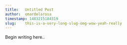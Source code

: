 ```yaml
---
title:   Untitled Post
author:  omardelarosa
timestamp: 1483215184319
slug:    this-is-a-very-long-slug-omg-wow-yeah-really
---
```

Begin writing here..
